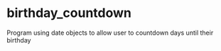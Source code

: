 # birthday_countdown
Program using date objects to allow user to countdown days until their birthday
